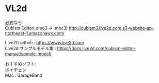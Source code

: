 # VL2d


必要なら<br>
Cubism Editor(.cmo3 -> .moc3) http://cubism3.live2d.com.s3-website-ap-northeast-1.amazonaws.com/<br>


Live2D github : https://www.live2d.com<br>
Live2d サンプルモデル集 : https://docs.live2d.com/cubism-editor-manual/sample-model/<br>

おすすめソフト:<br>
ボイチェン<br>
Mac : GarageBand<br>
